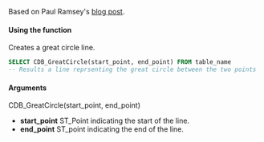 Based on Paul Ramsey's [blog post](http://blog.cartodb.com/jets-and-datelines/).
#### Using the function

Creates a great circle line.

```sql
SELECT CDB_GreatCircle(start_point, end_point) FROM table_name
-- Results a line reprsenting the great circle between the two points
```

#### Arguments

CDB_GreatCircle(start_point, end_point)

* **start_point** ST_Point indicating the start of the line.
* **end_point** ST_point indicating the end of the line.
